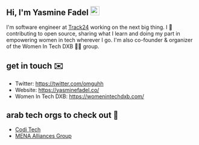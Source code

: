 <h2>Hi, I'm Yasmine Fadel <img src="https://github.githubassets.com/images/mona-whisper.gif" height="24" /></h2>

I'm software engineer at [Track24](http://track24.com/) working on the next big thing. I 💖 contributing to open source, sharing what I learn and doing my part in empowering women in tech wherever I go. I'm also co-founder & organizer of the Women In Tech DXB 👩‍💻 group. 

## get in touch ✉️
- Twitter: https://twitter.com/omguhh
- Website: https://yasminefadel.co/
- Women In Tech DXB: https://womenintechdxb.com/

## arab tech orgs to check out 💞
- [Codi Tech](https://codi.tech/)
- [MENA Alliances Group](https://menaalliances.com/)
